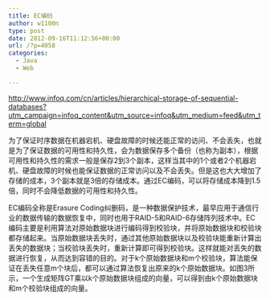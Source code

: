 ```yaml
---
title: EC编码
author: w1100n
type: post
date: 2012-09-16T11:12:56+00:00
url: /?p=4058
categories:
  - Java
  - Web

---
```

http://www.infoq.com/cn/articles/hierarchical-storage-of-sequential-databases?utm_campaign=infoq_content&utm_source=infoq&utm_medium=feed&utm_term=global

为了保证时序数据在机器宕机、硬盘故障的时候还能正常的访问、不会丢失，也就是为了保证数据的可用性和持久性，会为数据保存多个备份（也称为副本），根据可用性和持久性的需求一般是保存2到3个副本，这样当其中的1个或者2个机器宕机、硬盘故障的时候也能保证数据的正常访问以及不会丢失。但是这也大大增加了存储的成本，3个副本就是3倍的存储成本。通过EC编码，可以将存储成本降到1.5倍，同时不会降低数据的可用性和持久性。

EC编码全称是Erasure Coding纠删码，是一种数据保护技术，最早应用于通信行业的数据传输的数据恢复中，同时也用于RAID-5和RAID-6存储阵列技术中。EC编码主要是利用算法对原始数据块进行编码得到校验块，并将原始数据块和校验块都存储起来。当原始数据块丢失时，通过其他原始数据块以及校验块能重新计算出丢失的数据块；当校验块丢失时，重新计算即可得到校验块。这样就能对丢失的数据进行恢复，从而达到容错的目的。对于k个原始数据块和m个校验块，算法能保证在丢失任意m个块后，都可以通过算法恢复出原来的k个原始数据块。如图3所示，一个生成矩阵GT乘以k个原始数据块组成的向量，可以得到由k个原始数据块和m个校验块组成的向量。